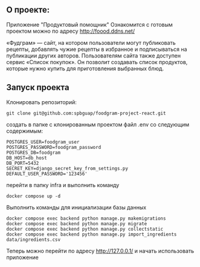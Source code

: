 ## О проекте:

Приложение "Продуктовый помощник"
Ознакомится с готовым проектом можно по адресу
http://foood.ddns.net/

«Фудграм» — сайт, на котором пользователи могут публиковать рецепты, добавлять
чужие рецепты в избранное и подписываться на публикации других авторов.
Пользователям сайта также доступен сервис «Список покупок».
Он позволит создавать список продуктов, которые нужно купить для приготовления
выбранных блюд.

## Запуск проекта

Клонировать репозиторий:

```
git clone git@github.com:spbguap/foodgram-project-react.git
```

создать в папке с клонированным проектом файл .env со следующим содержимым:

```
POSTGRES_USER=foodgram_user
POSTGRES_PASSWORD=foodgram_password
POSTGRES_DB=foodgram
DB_HOST=db_host
DB_PORT=5432
SECRET_KEY=django_secret_key_from_settings.py
DEFAULT_USER_PASSWORD='123456'
```

перейти в папку infra и выполнить команду

```
docker compose up -d
```

Выполнить команды для инициализации базы данных

```
docker compose exec backend python manage.py makemigrations
docker compose exec backend python manage.py migrate
docker compose exec backend python manage.py collectstatic
docker compose exec backend python manage.py import_ingredients data/ingredients.csv
```

Теперь можно перейти по адресу
http://127.0.0.1/
и начать использовать приложение
